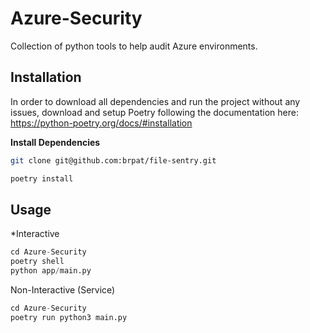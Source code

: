 # Azure-Security
Collection of python tools to help audit Azure environments. 



## Installation

In order to download all dependencies and run the project without any issues, download and setup Poetry following the documentation here: https://python-poetry.org/docs/#installation

**Install Dependencies**
```bash
git clone git@github.com:brpat/file-sentry.git

poetry install
```

## Usage

*Interactive
```python
cd Azure-Security
poetry shell 
python app/main.py
```

Non-Interactive (Service)
```python
cd Azure-Security
poetry run python3 main.py
```